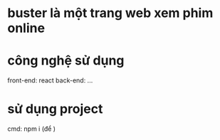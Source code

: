 # buster là một trang web xem phim online

# công nghệ sử dụng
front-end: react
back-end: ...

# sử dụng project
cmd: npm i (để )